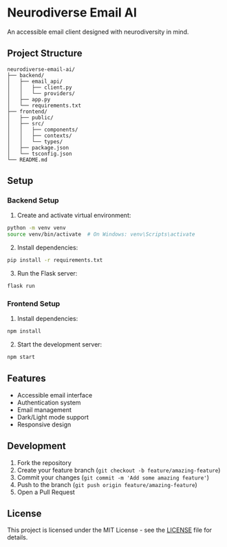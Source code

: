 # Neurodiverse Email AI

An accessible email client designed with neurodiversity in mind.

## Project Structure

```
neurodiverse-email-ai/
├── backend/
│   ├── email_api/
│   │   ├── client.py
│   │   └── providers/
│   ├── app.py
│   └── requirements.txt
├── frontend/
│   ├── public/
│   ├── src/
│   │   ├── components/
│   │   ├── contexts/
│   │   └── types/
│   ├── package.json
│   └── tsconfig.json
└── README.md
```

## Setup

### Backend Setup

1. Create and activate virtual environment:
```bash
python -m venv venv
source venv/bin/activate  # On Windows: venv\Scripts\activate
```

2. Install dependencies:
```bash
pip install -r requirements.txt
```

3. Run the Flask server:
```bash
flask run
```

### Frontend Setup

1. Install dependencies:
```bash
npm install
```

2. Start the development server:
```bash
npm start
```

## Features

- Accessible email interface
- Authentication system
- Email management
- Dark/Light mode support
- Responsive design

## Development

1. Fork the repository
2. Create your feature branch (`git checkout -b feature/amazing-feature`)
3. Commit your changes (`git commit -m 'Add some amazing feature'`)
4. Push to the branch (`git push origin feature/amazing-feature`)
5. Open a Pull Request

## License

This project is licensed under the MIT License - see the [LICENSE](LICENSE) file for details. 
